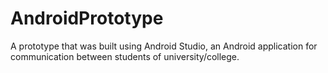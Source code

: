 # AndroidPrototype

A prototype that was built using Android Studio, an Android application for communication between students of university/college.

